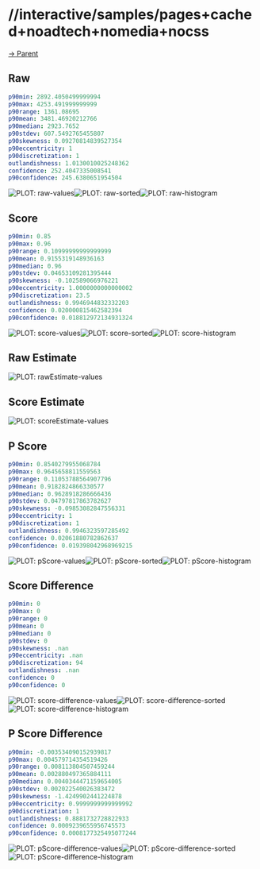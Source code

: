 
# //interactive/samples/pages+cached+noadtech+nomedia+nocss

[→ Parent](../..)


## Raw


```yaml
p90min: 2892.4050499999994
p90max: 4253.491999999999
p90range: 1361.08695
p90mean: 3481.46920212766
p90median: 2923.7652
p90stdev: 607.5492765455807
p90skewness: 0.09270814839527354
p90eccentricity: 1
p90discretization: 1
outlandishness: 1.0130010025248362
confidence: 252.4047335008541
p90confidence: 245.6380651954504

```

![PLOT: raw-values](./raw/values.svg)![PLOT: raw-sorted](./raw/sorted.svg)![PLOT: raw-histogram](./raw/histogram.svg)
## Score


```yaml
p90min: 0.85
p90max: 0.96
p90range: 0.10999999999999999
p90mean: 0.9155319148936163
p90median: 0.96
p90stdev: 0.04653109281395444
p90skewness: -0.102589066976221
p90eccentricity: 1.0000000000000002
p90discretization: 23.5
outlandishness: 0.9946944832332203
confidence: 0.020000815462582394
p90confidence: 0.018812972134931324

```

![PLOT: score-values](./score/values.svg)![PLOT: score-sorted](./score/sorted.svg)![PLOT: score-histogram](./score/histogram.svg)
## Raw Estimate

![PLOT: rawEstimate-values](./rawEstimate/values.svg)
## Score Estimate

![PLOT: scoreEstimate-values](./scoreEstimate/values.svg)
## P Score


```yaml
p90min: 0.8540279955068784
p90max: 0.9645658811559563
p90range: 0.11053788564907796
p90mean: 0.9182824866330577
p90median: 0.9628918286666436
p90stdev: 0.04797817863782627
p90skewness: -0.09853082847556331
p90eccentricity: 1
p90discretization: 1
outlandishness: 0.9946323597285492
confidence: 0.02061880782862637
p90confidence: 0.019398042968969215

```

![PLOT: pScore-values](./pScore/values.svg)![PLOT: pScore-sorted](./pScore/sorted.svg)![PLOT: pScore-histogram](./pScore/histogram.svg)
## Score Difference


```yaml
p90min: 0
p90max: 0
p90range: 0
p90mean: 0
p90median: 0
p90stdev: 0
p90skewness: .nan
p90eccentricity: .nan
p90discretization: 94
outlandishness: .nan
confidence: 0
p90confidence: 0

```

![PLOT: score-difference-values](./score-difference/values.svg)![PLOT: score-difference-sorted](./score-difference/sorted.svg)![PLOT: score-difference-histogram](./score-difference/histogram.svg)
## P Score Difference


```yaml
p90min: -0.003534090152939817
p90max: 0.004579714354519426
p90range: 0.008113804507459244
p90mean: 0.002880497365884111
p90median: 0.0040344471159654005
p90stdev: 0.002022540026383472
p90skewness: -1.4249902441224878
p90eccentricity: 0.9999999999999992
p90discretization: 1
outlandishness: 0.8881732728822933
confidence: 0.0009239655956745573
p90confidence: 0.0008177325495077244

```

![PLOT: pScore-difference-values](./pScore-difference/values.svg)![PLOT: pScore-difference-sorted](./pScore-difference/sorted.svg)![PLOT: pScore-difference-histogram](./pScore-difference/histogram.svg)